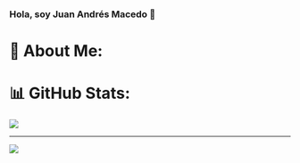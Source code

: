 ### Hola, soy Juan Andrés Macedo 👋

# 💫 About Me:


# 📊 GitHub Stats:
![](https://github-readme-stats.vercel.app/api/top-langs/?username=JuanAndresMacedo&theme=dark&hide_border=false&include_all_commits=false&count_private=false&layout=compact)

---
[![](https://visitcount.itsvg.in/api?id=JuanAndresMacedo&icon=0&color=0)](https://visitcount.itsvg.in)

<!-- Proudly created with GPRM ( https://gprm.itsvg.in ) -->
